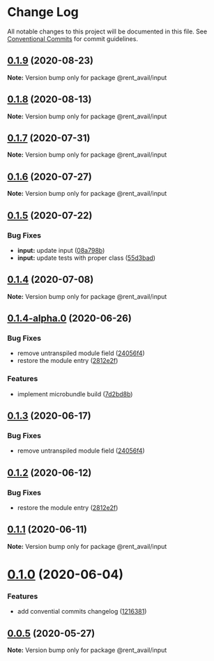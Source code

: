 # Change Log

All notable changes to this project will be documented in this file.
See [Conventional Commits](https://conventionalcommits.org) for commit guidelines.

## [0.1.9](https://github.com/rentalutions/elements/compare/@rent_avail/input@0.1.8...@rent_avail/input@0.1.9) (2020-08-23)

**Note:** Version bump only for package @rent_avail/input





## [0.1.8](https://github.com/rentalutions/elements/compare/@rent_avail/input@0.1.7...@rent_avail/input@0.1.8) (2020-08-13)

**Note:** Version bump only for package @rent_avail/input





## [0.1.7](https://github.com/rentalutions/elements/compare/@rent_avail/input@0.1.6...@rent_avail/input@0.1.7) (2020-07-31)

**Note:** Version bump only for package @rent_avail/input





## [0.1.6](https://github.com/rentalutions/elements/compare/@rent_avail/input@0.1.5...@rent_avail/input@0.1.6) (2020-07-27)

**Note:** Version bump only for package @rent_avail/input





## [0.1.5](https://github.com/rentalutions/elements/compare/@rent_avail/input@0.1.4...@rent_avail/input@0.1.5) (2020-07-22)


### Bug Fixes

* **input:** update input ([08a798b](https://github.com/rentalutions/elements/commit/08a798bd88e001a3226cc50d67ca75989b5c461b))
* **input:** update tests with proper class ([55d3bad](https://github.com/rentalutions/elements/commit/55d3bada1fb3b49d6076864d86e38e177e45b5b6))





## [0.1.4](https://github.com/rentalutions/elements/compare/@rent_avail/input@0.1.4-alpha.0...@rent_avail/input@0.1.4) (2020-07-08)

**Note:** Version bump only for package @rent_avail/input





## [0.1.4-alpha.0](https://github.com/rentalutions/elements/compare/@rent_avail/input@0.1.0...@rent_avail/input@0.1.4-alpha.0) (2020-06-26)


### Bug Fixes

* remove untranspiled module field ([24056f4](https://github.com/rentalutions/elements/commit/24056f4dcc4ab05fc8d0c604a0630d7b3a8aca3c))
* restore the module entry ([2812e2f](https://github.com/rentalutions/elements/commit/2812e2f5d71068ce37a8511d9b8c527b5d63efae))


### Features

* implement microbundle build ([7d2bd8b](https://github.com/rentalutions/elements/commit/7d2bd8b20990211f6d048a3f393d78ac15ce0142))





## [0.1.3](https://github.com/rentalutions/elements/compare/@rent_avail/input@0.1.2...@rent_avail/input@0.1.3) (2020-06-17)


### Bug Fixes

* remove untranspiled module field ([24056f4](https://github.com/rentalutions/elements/commit/24056f4dcc4ab05fc8d0c604a0630d7b3a8aca3c))





## [0.1.2](https://github.com/rentalutions/elements/compare/@rent_avail/input@0.1.1...@rent_avail/input@0.1.2) (2020-06-12)


### Bug Fixes

* restore the module entry ([2812e2f](https://github.com/rentalutions/elements/commit/2812e2f5d71068ce37a8511d9b8c527b5d63efae))





## [0.1.1](https://github.com/rentalutions/elements/compare/@rent_avail/input@0.1.0...@rent_avail/input@0.1.1) (2020-06-11)

**Note:** Version bump only for package @rent_avail/input





# [0.1.0](https://github.com/rentalutions/elements/compare/@rent_avail/input@0.0.4...@rent_avail/input@0.1.0) (2020-06-04)


### Features

* add convential commits changelog ([1216381](https://github.com/rentalutions/elements/commit/1216381d4e1bb8eb8dea4a2293a8bb84662195a9))





## [0.0.5](https://github.com/rentalutions/elements/compare/@rent_avail/input@0.0.4...@rent_avail/input@0.0.5) (2020-05-27)

**Note:** Version bump only for package @rent_avail/input
